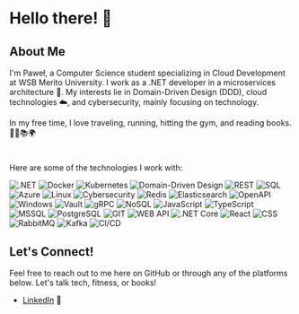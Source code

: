 # Hello there! 👋 

## About Me

I'm Paweł, a Computer Science student specializing in Cloud Development at WSB Merito University. 
I work as a .NET developer in a microservices architecture 🐳. My interests lie in Domain-Driven Design (DDD), cloud technologies ☁️, and cybersecurity, mainly focusing on technology.

In my free time, I love traveling, running, hitting the gym, and reading books. 🏃‍♂️📚🌍

#

Here are some of the technologies I work with:

![.NET](https://img.shields.io/badge/-.NET-512BD4?style=for-the-badge&logo=.net)
![Docker](https://img.shields.io/badge/-Docker-2496ED?style=for-the-badge&logo=docker)
![Kubernetes](https://img.shields.io/badge/-Kubernetes-326CE5?style=for-the-badge&logo=kubernetes)
![Domain-Driven Design](https://img.shields.io/badge/-DDD-FFD700?style=for-the-badge)
![REST](https://img.shields.io/badge/-REST-FFA07A?style=for-the-badge)
![SQL](https://img.shields.io/badge/-SQL-0000CD?style=for-the-badge)
![Azure](https://img.shields.io/badge/-Azure-0089D6?style=for-the-badge&logo=microsoftazure)
![Linux](https://img.shields.io/badge/-Linux-FCC624?style=for-the-badge&logo=linux)
![Cybersecurity](https://img.shields.io/badge/-Cybersecurity-000000?style=for-the-badge&logo=security)
![Redis](https://img.shields.io/badge/-Redis-DC382D?style=for-the-badge&logo=redis)
![Elasticsearch](https://img.shields.io/badge/-Elastic-005571?style=for-the-badge&logo=elastic)
![OpenAPI](https://img.shields.io/badge/-OpenAPI-6BA539?style=for-the-badge&logo=openapi)
![Windows](https://img.shields.io/badge/-Windows-0078D6?style=for-the-badge&logo=windows)
![Vault](https://img.shields.io/badge/-Vault-000000?style=for-the-badge&logo=vault)
![gRPC](https://img.shields.io/badge/-gRPC-609?style=for-the-badge&logo=grpc)
![NoSQL](https://img.shields.io/badge/-NoSQL-3CA72D?style=for-the-badge&logo=nosql)
![JavaScript](https://img.shields.io/badge/-JavaScript-F7DF1E?style=for-the-badge&logo=javascript)
![TypeScript](https://img.shields.io/badge/-TypeScript-3178C6?style=for-the-badge&logo=typescript)
![MSSQL](https://img.shields.io/badge/-MSSQL-CC2927?style=for-the-badge&logo=microsoftsqlserver)
![PostgreSQL](https://img.shields.io/badge/-PostgreSQL-316192?style=for-the-badge&logo=postgresql)
![GIT](https://img.shields.io/badge/-GIT-F05032?style=for-the-badge&logo=git)
![WEB API](https://img.shields.io/badge/-WEB%20API-5A9BD4?style=for-the-badge)  <!-- Brak specyficznego logo dla Web API -->
![.NET Core](https://img.shields.io/badge/-.NET%20Core-512BD4?style=for-the-badge&logo=dotnet)
![React](https://img.shields.io/badge/-React-61DAFB?style=for-the-badge&logo=react)
![CSS](https://img.shields.io/badge/-CSS-1572B6?style=for-the-badge&logo=css3&logoColor=white)
![RabbitMQ](https://img.shields.io/badge/-RabbitMQ-FF6600?style=for-the-badge&logo=rabbitmq)
![Kafka](https://img.shields.io/badge/-Kafka-231F20?style=for-the-badge&logo=apachekafka)
![CI/CD](https://img.shields.io/badge/-CI%2FCD-2088FF?style=for-the-badge)  


## Let's Connect!      

Feel free to reach out to me here on GitHub or through any of the platforms below. Let's talk tech, fitness, or books!

- [LinkedIn](https://www.linkedin.com/in/pawel-oglodek/) 🤙

